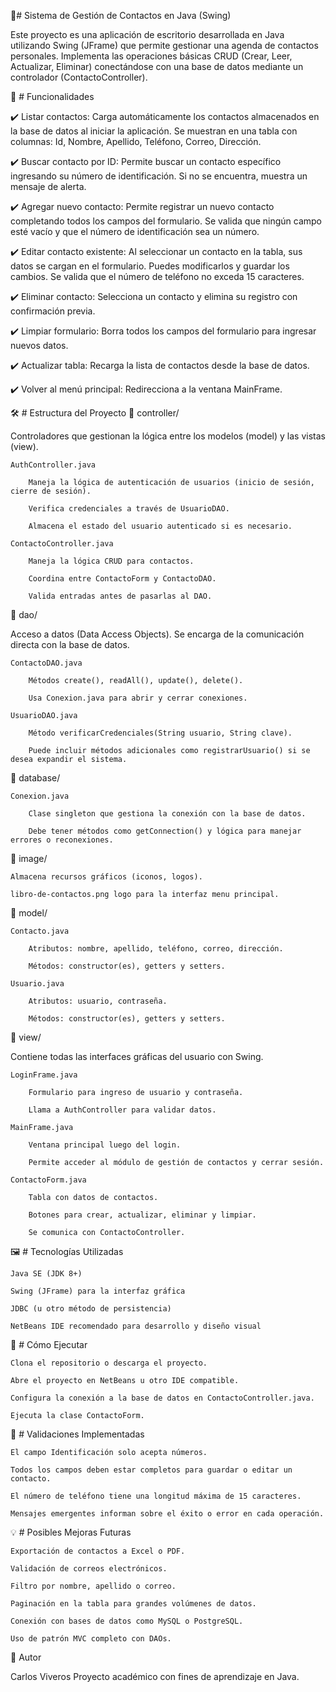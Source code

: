 📇# Sistema de Gestión de Contactos en Java (Swing)

Este proyecto es una aplicación de escritorio desarrollada en Java utilizando Swing (JFrame) que permite gestionar una agenda de contactos personales. Implementa las operaciones básicas CRUD (Crear, Leer, Actualizar, Eliminar) conectándose con una base de datos mediante un controlador (ContactoController).


🧩 # Funcionalidades

✔️ Listar contactos:
Carga automáticamente los contactos almacenados en la base de datos al iniciar la aplicación.
Se muestran en una tabla con columnas: Id, Nombre, Apellido, Teléfono, Correo, Dirección.

✔️ Buscar contacto por ID:
Permite buscar un contacto específico ingresando su número de identificación.
Si no se encuentra, muestra un mensaje de alerta.

✔️ Agregar nuevo contacto:
Permite registrar un nuevo contacto completando todos los campos del formulario.
Se valida que ningún campo esté vacío y que el número de identificación sea un número.

✔️ Editar contacto existente:
Al seleccionar un contacto en la tabla, sus datos se cargan en el formulario.
Puedes modificarlos y guardar los cambios. Se valida que el número de teléfono no exceda 15 caracteres.

✔️ Eliminar contacto:
Selecciona un contacto y elimina su registro con confirmación previa.

✔️ Limpiar formulario:
Borra todos los campos del formulario para ingresar nuevos datos.

✔️ Actualizar tabla:
Recarga la lista de contactos desde la base de datos.

✔️ Volver al menú principal:
Redirecciona a la ventana MainFrame.

🛠️ # Estructura del Proyecto
📁 controller/

Controladores que gestionan la lógica entre los modelos (model) y las vistas (view).

    AuthController.java

        Maneja la lógica de autenticación de usuarios (inicio de sesión, cierre de sesión).

        Verifica credenciales a través de UsuarioDAO.

        Almacena el estado del usuario autenticado si es necesario.

    ContactoController.java

        Maneja la lógica CRUD para contactos.

        Coordina entre ContactoForm y ContactoDAO.

        Valida entradas antes de pasarlas al DAO.
        
📁 dao/

Acceso a datos (Data Access Objects). Se encarga de la comunicación directa con la base de datos.

    ContactoDAO.java

        Métodos create(), readAll(), update(), delete().

        Usa Conexion.java para abrir y cerrar conexiones.

    UsuarioDAO.java

        Método verificarCredenciales(String usuario, String clave).

        Puede incluir métodos adicionales como registrarUsuario() si se desea expandir el sistema.
        
📁 database/

    Conexion.java

        Clase singleton que gestiona la conexión con la base de datos.

        Debe tener métodos como getConnection() y lógica para manejar errores o reconexiones.


📁 image/

    Almacena recursos gráficos (iconos, logos).

    libro-de-contactos.png logo para la interfaz menu principal.


📁 model/

    Contacto.java

        Atributos: nombre, apellido, teléfono, correo, dirección.

        Métodos: constructor(es), getters y setters.

    Usuario.java

        Atributos: usuario, contraseña.

        Métodos: constructor(es), getters y setters.

📁 view/

Contiene todas las interfaces gráficas del usuario con Swing.

    LoginFrame.java

        Formulario para ingreso de usuario y contraseña.

        Llama a AuthController para validar datos.

    MainFrame.java

        Ventana principal luego del login.

        Permite acceder al módulo de gestión de contactos y cerrar sesión.

    ContactoForm.java

        Tabla con datos de contactos.

        Botones para crear, actualizar, eliminar y limpiar.

        Se comunica con ContactoController.

🖼️ # Tecnologías Utilizadas

    Java SE (JDK 8+)

    Swing (JFrame) para la interfaz gráfica

    JDBC (u otro método de persistencia)

    NetBeans IDE recomendado para desarrollo y diseño visual

🚀 # Cómo Ejecutar

    Clona el repositorio o descarga el proyecto.

    Abre el proyecto en NetBeans u otro IDE compatible.

    Configura la conexión a la base de datos en ContactoController.java.

    Ejecuta la clase ContactoForm.

🔐 # Validaciones Implementadas

    El campo Identificación solo acepta números.

    Todos los campos deben estar completos para guardar o editar un contacto.

    El número de teléfono tiene una longitud máxima de 15 caracteres.

    Mensajes emergentes informan sobre el éxito o error en cada operación.

💡 # Posibles Mejoras Futuras

    Exportación de contactos a Excel o PDF.

    Validación de correos electrónicos.

    Filtro por nombre, apellido o correo.

    Paginación en la tabla para grandes volúmenes de datos.

    Conexión con bases de datos como MySQL o PostgreSQL.

    Uso de patrón MVC completo con DAOs.
👤 Autor

Carlos Viveros
Proyecto académico con fines de aprendizaje en Java.
